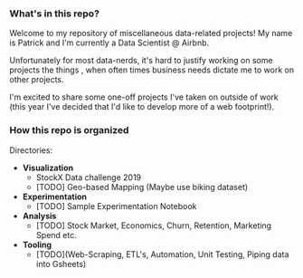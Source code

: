 ### What's in this repo? ### 

Welcome to my repository of miscellaneous data-related projects! My name is Patrick and I'm currently a Data Scientist @ Airbnb.

Unfortunately for most data-nerds, it's hard to justify working on some projects  the things , when often times business needs dictate me to work on other projects. 

I'm excited to share some one-off projects I've taken on outside of work (this year I've decided that I'd like to develop more of a web footprint!). 

### How this repo is organized ### 

Directories:
* __Visualization__
  * StockX Data challenge 2019
  * [TODO] Geo-based Mapping (Maybe use biking dataset) 
* __Experimentation__
  * [TODO] Sample Experimentation Notebook
* __Analysis__
  * [TODO] Stock Market, Economics, Churn, Retention, Marketing Spend etc.
* __Tooling__
  * [TODO](Web-Scraping, ETL's, Automation, Unit Testing, Piping data into Gsheets)



